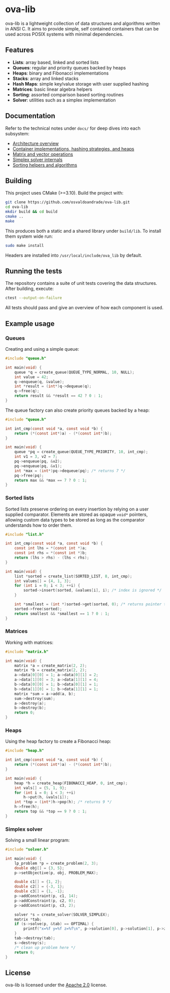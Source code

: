 # ova-lib

ova-lib is a lightweight collection of data structures and algorithms written in ANSI C. It aims to provide simple, self contained containers that can be used across POSIX systems with minimal dependencies.

## Features

- **Lists**: array based, linked and sorted lists
- **Queues**: regular and priority queues backed by heaps
- **Heaps**: binary and Fibonacci implementations
- **Stacks**: array and linked stacks
- **Hash Maps**: simple key/value storage with user supplied hashing
- **Matrices**: basic linear algebra helpers
- **Sorting**: assorted comparison based sorting routines
- **Solver**: utilities such as a simplex implementation

## Documentation

Refer to the technical notes under `docs/` for deep dives into each subsystem:

- [Architecture overview](docs/architecture.md)
- [Container implementations, hashing strategies, and heaps](docs/containers.md)
- [Matrix and vector operations](docs/matrix.md)
- [Simplex solver internals](docs/solver-simplex.md)
- [Sorting helpers and algorithms](docs/sorting.md)

## Building

This project uses CMake (>=3.10). Build the project with:

```bash
git clone https://github.com/osvaldoandrade/ova-lib.git
cd ova-lib
mkdir build && cd build
cmake ..
make
```

This produces both a static and a shared library under `build/lib`. To install them system wide run:

```bash
sudo make install
```

Headers are installed into `/usr/local/include/ova_lib` by default.

## Running the tests

The repository contains a suite of unit tests covering the data structures. After building, execute:

```bash
ctest --output-on-failure
```

All tests should pass and give an overview of how each component is used.

## Example usage

### Queues

Creating and using a simple queue:

```c
#include "queue.h"

int main(void) {
    queue *q = create_queue(QUEUE_TYPE_NORMAL, 10, NULL);
    int value = 42;
    q->enqueue(q, &value);
    int *result = (int*)q->dequeue(q);
    q->free(q);
    return result && *result == 42 ? 0 : 1;
}
```

The queue factory can also create priority queues backed by a heap:

```c
#include "queue.h"

int int_cmp(const void *a, const void *b) {
    return (*(const int*)a) - (*(const int*)b);
}

int main(void) {
    queue *pq = create_queue(QUEUE_TYPE_PRIORITY, 10, int_cmp);
    int v1 = 3, v2 = 7;
    pq->enqueue(pq, &v2);
    pq->enqueue(pq, &v1);
    int *max = (int*)pq->dequeue(pq); /* returns 7 */
    pq->free(pq);
    return max && *max == 7 ? 0 : 1;
}
```

### Sorted lists

Sorted lists preserve ordering on every insertion by relying on a user supplied comparator. Elements are stored as opaque
`void*` pointers, allowing custom data types to be stored as long as the comparator understands how to order them.

```c
#include "list.h"

int int_cmp(const void *a, const void *b) {
    const int lhs = *(const int *)a;
    const int rhs = *(const int *)b;
    return (lhs > rhs) - (lhs < rhs);
}

int main(void) {
    list *sorted = create_list(SORTED_LIST, 8, int_cmp);
    int values[] = {4, 1, 3};
    for (int i = 0; i < 3; ++i) {
        sorted->insert(sorted, &values[i], i); /* index is ignored */
    }

    int *smallest = (int *)sorted->get(sorted, 0); /* returns pointer to value 1 */
    sorted->free(sorted);
    return smallest && *smallest == 1 ? 0 : 1;
}
```

### Matrices

Working with matrices:

```c
#include "matrix.h"

int main(void) {
    matrix *a = create_matrix(2, 2);
    matrix *b = create_matrix(2, 2);
    a->data[0][0] = 1; a->data[0][1] = 2;
    a->data[1][0] = 3; a->data[1][1] = 4;
    b->data[0][0] = 1; b->data[0][1] = 1;
    b->data[1][0] = 1; b->data[1][1] = 1;
    matrix *sum = a->add(a, b);
    sum->destroy(sum);
    a->destroy(a);
    b->destroy(b);
    return 0;
}
```

### Heaps

Using the heap factory to create a Fibonacci heap:

```c
#include "heap.h"

int int_cmp(const void *a, const void *b) {
    return (*(const int*)a) - (*(const int*)b);
}

int main(void) {
    heap *h = create_heap(FIBONACCI_HEAP, 0, int_cmp);
    int vals[] = {5, 1, 9};
    for (int i = 0; i < 3; ++i)
        h->put(h, &vals[i]);
    int *top = (int*)h->pop(h); /* returns 9 */
    h->free(h);
    return top && *top == 9 ? 0 : 1;
}
```

### Simplex solver

Solving a small linear program:

```c
#include "solver.h"

int main(void) {
    lp_problem *p = create_problem(2, 3);
    double obj[] = {3, 5};
    p->setObjective(p, obj, PROBLEM_MAX);

    double c1[] = {1, 2};
    double c2[] = {-3, 1};
    double c3[] = {1, -1};
    p->addConstraint(p, c1, 14);
    p->addConstraint(p, c2, 0);
    p->addConstraint(p, c3, 2);

    solver *s = create_solver(SOLVER_SIMPLEX);
    matrix *tab;
    if (s->solve(p, &tab) == OPTIMAL) {
        printf("x=%f y=%f z=%f\n", p->solution[0], p->solution[1], p->z_value);
    }
    tab->destroy(tab);
    s->destroy(s);
    /* clean up problem here */
    return 0;
}
```

## License

ova-lib is licensed under the [Apache 2.0](LICENSE) license.
